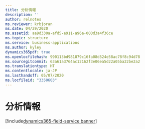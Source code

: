 ```yaml
---
title: 分析情報
description: ''
author: relnotes
ms.reviewer: krbjoran
ms.date: 04/29/2020
ms.assetid: aa9d330a-afd5-e911-a96a-000d3a4f36ce
ms.topic: structure
ms.service: business-applications
ms.author: kyley
dynamics365pdf: true
ms.openlocfilehash: 990113bd981879c16fa08d524e58ac78f8c94d78
ms.sourcegitcommit: 63a61a3764ac12162f3e06ea5d22a05ba22be2a2
ms.translationtype: HT
ms.contentlocale: ja-JP
ms.lasthandoff: 05/07/2020
ms.locfileid: "3350603"
---
```

# <a name="insights"></a>分析情報

[!include[dynamics365-field-service banner](../includes/dynamics365-field-service.md)]

<!--structure start-->

<!--structure end-->



